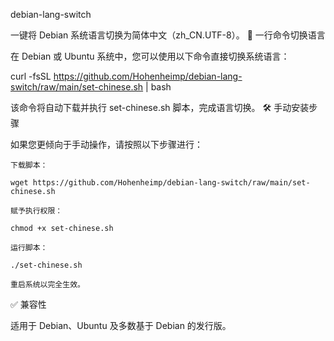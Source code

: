 debian-lang-switch

一键将 Debian 系统语言切换为简体中文（zh_CN.UTF-8）。
🚀 一行命令切换语言

在 Debian 或 Ubuntu 系统中，您可以使用以下命令直接切换系统语言：

curl -fsSL https://github.com/Hohenheimp/debian-lang-switch/raw/main/set-chinese.sh | bash

该命令将自动下载并执行 set-chinese.sh 脚本，完成语言切换。
🛠️ 手动安装步骤

如果您更倾向于手动操作，请按照以下步骤进行：

    下载脚本：

    wget https://github.com/Hohenheimp/debian-lang-switch/raw/main/set-chinese.sh

    赋予执行权限：

    chmod +x set-chinese.sh

    运行脚本：

    ./set-chinese.sh

    重启系统以完全生效。

✅ 兼容性

适用于 Debian、Ubuntu 及多数基于 Debian 的发行版。

